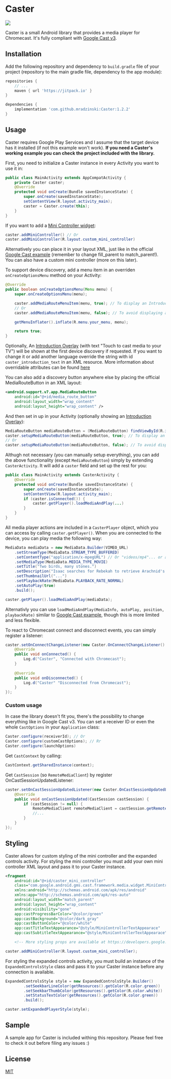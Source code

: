 # Caster
[![](https://jitpack.io/v/mradzinski/Caster.svg)](https://jitpack.io/#mradzinski/Caster)

Caster is a small Android library that provides a media player for Chromecast. It's fully compliant with [Google Cast v3][Cast_v3].
## Installation
Add the following repository and dependency to `build.gradle` file of your project (repository to the main gradle file, dependency to the app module):
```gradle
repositories {
    // ...
    maven { url 'https://jitpack.io' }
}

dependencies {
    implementation 'com.github.mradzinski:Caster:1.2.2'
}
```
## Usage
Caster requires Google Play Services and I assume that the target device has it installed (if not this example won't work).
**If you need a Caster's working example you can check the project included with the library.**

First, you need to initialize a Caster instance in every Activity you want to use it in:
```java
public class MainActivity extends AppCompatActivity {
    private Caster caster;
    @Override
    protected void onCreate(Bundle savedInstanceState) {
        super.onCreate(savedInstanceState);
        setContentView(R.layout.activity_main);
        caster = Caster.create(this);
    }
}
```
If you want to add a [Mini Controller widget][Mini_Controller_Info]:
```java
caster.addMiniController() // Or
caster.addMiniController(R.layout.custom_mini_controller)
```
Alternatively you can place it in your layout XML, just like in the official [Google Cast example][Mini_Controller_Implementation] (remember to change fill_parent to match_parent!).
You can also have a custom mini controller (more on this later).

To support device discovery, add a menu item in an overriden `onCreateOptionsMenu` method on your Activity:
```java
@Override
public boolean onCreateOptionsMenu(Menu menu) {
    super.onCreateOptionsMenu(menu);

    caster.addMediaRouteMenuItem(menu, true); // To display an Introductory Overlay
    // Or
    caster.addMediaRouteMenuItem(menu, false); // To avoid displaying an Introductory Overlay

    getMenuInflater().inflate(R.menu.your_menu, menu);

    return true;
}
```
Optionally, An [Introduction Overlay][Introduction_Overlay] (with text "Touch to cast media to your TV") will be shown
at the first device discovery if requested. If you want to change it or add another language override the string with
id `caster_introduction_text` in an XML resource. More information about overridable attributes can be found [here][Introductory]

You can also add a discovery button anywhere else by placing the official MediaRouteButton in an XML layout:
```xml
<android.support.v7.app.MediaRouteButton
    android:id="@+id/media_route_button"
    android:layout_width="wrap_content"
    android:layout_height="wrap_content" />
```
And then set in up in your Activity (optionally showing an [Introduction Overlay][Introduction_Overlay]):
```java
MediaRouteButton mediaRouteButton = (MediaRouteButton) findViewById(R.id.media_route_button);
caster.setupMediaRouteButton(mediaRouteButton, true); // To display an Introductory Overlay
// Or
caster.setupMediaRouteButton(mediaRouteButton, false); // To avoid displaying an Introductory Overlay
```
Althugh not necessary (you can manually setup everything), you can add the above functionality (except `MediaRouteButton`) simply by extending `CasterActivity`. It will add a `caster` field and set up the rest for you:
```java
public class MainActivity extends CasterActivity {
    @Override
    protected void onCreate(Bundle savedInstanceState) {
        super.onCreate(savedInstanceState);
        setContentView(R.layout.activity_main);
        if (caster.isConnected()) {
            caster.getPlayer().loadMediaAndPlay(...)
        }
    }
}
```
All media player actions are included in a `CasterPlayer` object, which you can access by calling `caster.getPlayer()`.
When you are connected to the device, you can play media the following way:
```java
MediaData mediaData = new MediaData.Builder(VIMEO_URL)
    .setStreamType(MediaData.STREAM_TYPE_BUFFERED)
    .setContentType("application/x-mpegURL") // Or "videos/mp4"... or any supported content type
    .setMediaType(MediaData.MEDIA_TYPE_MOVIE)
    .setTitle("Two birds, many stones.")
    .setDescription("Isaac searches for Rebekah to retrieve Arachnid's stolen XP.")
    .setThumbnailUrl("...")
    .setPlaybackRate(MediaData.PLAYBACK_RATE_NORMAL)
    .setAutoPlay(true)
    .build();

caster.getPlayer().loadMediaAndPlay(mediaData);
```
Alternativly you can use `loadMediaAndPlay(MediaInfo, autoPlay, position, playbackRate)` similar to [Google Cast example][Cast_load_media], though this is more limited and less flexible.

To react to Chromecast connect and disconnect events, you can simply register a listener:
```java
caster.setOnConnectChangeListener(new Caster.OnConnectChangeListener() {
    @Override
    public void onConnected() {
        Log.d("Caster", "Connected with Chromecast");
    }
    
    @Override
    public void onDisconnected() {
        Log.d("Caster" "Disconnected from Chromecast");
    }
});
```
### Custom usage
In case the library doesn't fit you, there's the possibility to change everything like in Google Cast v3.
You can set a receiver ID or even the whole `CastOptions` in your `Application` class:
```java
Caster.configure(receiverId); // Or
Caster.configure(customCastOptions); // Rr
Caster.configure(launchOptions)
```
Get `CastContext` by calling:
```java
CastContext.getSharedInstance(context);
```
Get `CastSession` (so `RemoteMediaClient`) by register OnCastSessionUpdatedListener:
```java
caster.setOnCastSessionUpdatedListener(new Caster.OnCastSessionUpdatedListener() {
    @Override
    public void onCastSessionUpdated(CastSession castSession) {
        if (castSession != null) {
            RemoteMediaClient remoteMediaClient = castSession.getRemoteMediaClient();
            //...
        }
    }
});
```
## Styling
Caster allows for custom styling of the mini controller and the expanded controls activity. For styling the mini controller
you must add your own mini controller XML layout and pass it to your Caster instance.
```xml
<fragment
    android:id="@+id/caster_mini_controller"
    class="com.google.android.gms.cast.framework.media.widget.MiniControllerFragment"
    xmlns:android="http://schemas.android.com/apk/res/android"
    xmlns:app="http://schemas.android.com/apk/res-auto"
    android:layout_width="match_parent"
    android:layout_height="wrap_content"
    android:visibility="gone"
    app:castProgressBarColor="@color/green"
    app:castBackground="@color/dark_gray"
    app:castButtonColor="@color/white"
    app:castTitleTextAppearance="@style/MiniControllerTextAppearace"
    app:castSubtitleTextAppearance="@style/MiniControllerTextAppearace"/>

    <!-- More styling props are available at https://developers.google.com/cast/docs/android_sender_advanced#customize-theme-mini-controller -->
```
```java
caster.addMiniController(R.layout.custom_mini_controller);
```
For styling the expanded controls activity, you must build an instance of the `ExpandedControlsStyle` class and pass it to
your Caster instance before any connection is available.
```java
ExpandedControlsStyle style = new ExpandedControlsStyle.Builder()
        .setSeekbarLineColor(getResources().getColor(R.color.green))
        .setSeekbarThumbColor(getResources().getColor(R.color.white))
        .setStatusTextColor(getResources().getColor(R.color.green))
        .build();

caster.setExpandedPlayerStyle(style);
```
## Sample
A sample app for Caster is included withing this repository. Please feel free to check it out before filing any issues :)

## License
[MIT][License]

[//]: #
   [Cast_v3]: <https://developers.google.com/cast/docs/developers>
   [Mini_Controller_Info]: <https://developers.google.com/cast/docs/design_checklist/sender#sender-mini-controller>
   [Mini_Controller_Implementation]: <https://developers.google.com/cast/docs/android_sender_integrate#add_mini_controller>
   [Cast_load_media]: <https://developers.google.com/cast/docs/android_sender_integrate#load_media>
   [Introduction_Overlay]: <https://developers.google.com/cast/docs/design_checklist/cast-button#prompting>
   [License]: <https://github.com/mradzinski/Caster/blob/master/LICENSE>
   [Introductory]: <https://developers.google.com/android/reference/com/google/android/gms/cast/framework/IntroductoryOverlay>
